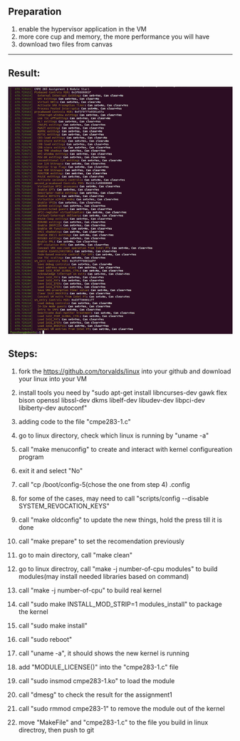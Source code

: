 ## Preparation
  1. enable the hypervisor application in the VM
  2. more core cup and memory, the more performance you will have
  3. download two files from canvas
----------------------------------------------------------------------------------------------
## Result:

![Image of Result](https://github.com/Handsomenick1/linux/blob/master/cmpe283/Screen%20Shot%202021-11-03%20at%2010.06.20%20AM.png)

## Steps:

1. fork the https://github.com/torvalds/linux into your github and download your linux into your VM

2. install tools you need by "sudo apt-get install libncurses-dev gawk flex bison openssl libssl-dev dkms libelf-dev libudev-dev libpci-dev libiberty-dev autoconf"

3. adding code to the file "cmpe283-1.c"

4. go to linux directory, check which linux is running by "uname -a"

5. call "make menuconfig" to create and interact with kernel configureation program

6. exit it and select "No"

7. call "cp /boot/config-5(chose the one from step 4) .config

8. for some of the cases, may need to call "scripts/config --disable SYSTEM_REVOCATION_KEYS"

9. call "make oldconfig" to update the new things, hold the press till it is done

10. call "make prepare" to set the recomendation previously 

11. go to main directory, call "make clean"

14. go to linux directroy, call "make -j number-of-cpu modules" to build modules(may install needed libraries based on command)

15. call "make -j number-of-cpu" to build real kernel 

16. call "sudo make INSTALL_MOD_STRIP=1 modules_install" to package the kernel 

17. call "sudo make install"

18. call "sudo reboot"

19. call "uname -a", it should shows the new kernel is running

20. add "MODULE_LICENSE()" into the "cmpe283-1.c" file

21. call "sudo insmod cmpe283-1.ko" to load the module

22. call "dmesg" to check the result for the assignment1

23. call "sudo rmmod cmpe283-1" to remove the module out of the kernel

24. move "MakeFile" and "cmpe283-1.c" to the file you build in linux directroy, then push to git



